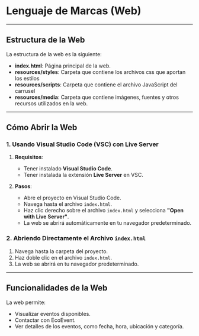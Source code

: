 # Lenguaje de Marcas (Web)

---

## **Estructura de la Web**

La estructura de la web es la siguiente:

- **index.html**: Página principal de la web.
- **resources/styles**: Carpeta que contiene los archivos css que aportan los estilos
- **resources/scripts**: Carpeta que contiene el archivo JavaScript del carrusel
- **resources/media**: Carpeta que contiene imágenes, fuentes y otros recursos utilizados en la web.

---

## **Cómo Abrir la Web**

### **1. Usando Visual Studio Code (VSC) con Live Server**
1. **Requisitos**:
   - Tener instalado **Visual Studio Code**.
   - Tener instalada la extensión **Live Server** en VSC.

2. **Pasos**:
   - Abre el proyecto en Visual Studio Code.
   - Navega hasta el archivo `index.html`.
   - Haz clic derecho sobre el archivo `index.html` y selecciona **"Open with Live Server"**.
   - La web se abrirá automáticamente en tu navegador predeterminado.

### **2. Abriendo Directamente el Archivo `index.html`**
1. Navega hasta la carpeta del proyecto.
2. Haz doble clic en el archivo `index.html`.
3. La web se abrirá en tu navegador predeterminado.

---

## **Funcionalidades de la Web**

La web permite:
- Visualizar eventos disponibles.
- Contactar con EcoEvent.
- Ver detalles de los eventos, como fecha, hora, ubicación y categoría.
